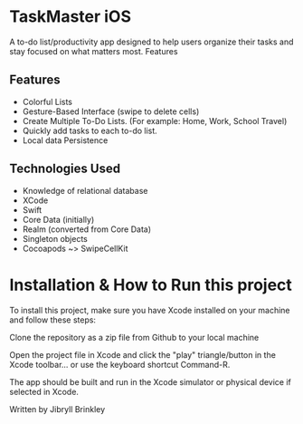 # TaskMaster iOS
 A to-do list/productivity app designed to help users organize their tasks and stay focused on what matters most. Features 
 
## Features
- Colorful Lists 
- Gesture-Based Interface (swipe to delete cells)
- Create Multiple To-Do Lists. (For example: Home, Work, School Travel)
- Quickly add tasks to each to-do list.
- Local data Persistence


## Technologies Used

- Knowledge of relational database
- XCode
- Swift
- Core Data (initially)
- Realm (converted from Core Data)
- Singleton objects
- Cocoapods ~> SwipeCellKit


# Installation & How to Run this project

To install this project, make sure you have Xcode installed on your machine and follow these steps:

Clone the repository as a zip file from Github to your local machine

Open the project file in Xcode and click the "play" triangle/button in the Xcode toolbar... or use the keyboard shortcut Command-R.

The app should be built and run in the Xcode simulator or physical device if selected in Xcode.

Written by Jibryll Brinkley 
